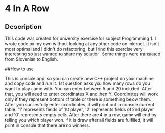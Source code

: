 # 4 In A Row

## Description
This code was created for university exercise for subject Programming 1.
I wrote code on my own without looking at any other code on internet.
It isn't most optimal and I didn't do refactoring, but I find this exercise very interesting so just wanted to share my solution.
Some things were translated from Slovenian to English.

##How to use

This is console app, so you can create new C++ project on your machine and copy code and run it.
1st question asks you how many rows do you want to play game with. You can enter between 5 and 20 included.
After that, you will need to enter coordinates X and then Y. Coordinates will work only if they represent bottom of table
or there is something below them. After you succesfully enter coordinates, it will print out in console current table.
'1' represents fields of 1st player, '2' represents fields of 2nd player and '0' represents empty cells.
After there are 4 in a row, game will end by telling you which player won.
If it is draw after all fields are fulfilled, it will print in console that there are no winners.
